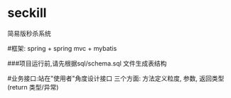 # seckill
简易版秒杀系统

#框架:
 spring + spring mvc + mybatis
 

###项目运行前,请先根据sql/schema.sql 文件生成表结构
 
#业务接口:站在"使用者"角度设计接口
    三个方面:
     方法定义粒度,
     参数,
     返回类型(return 类型/异常)